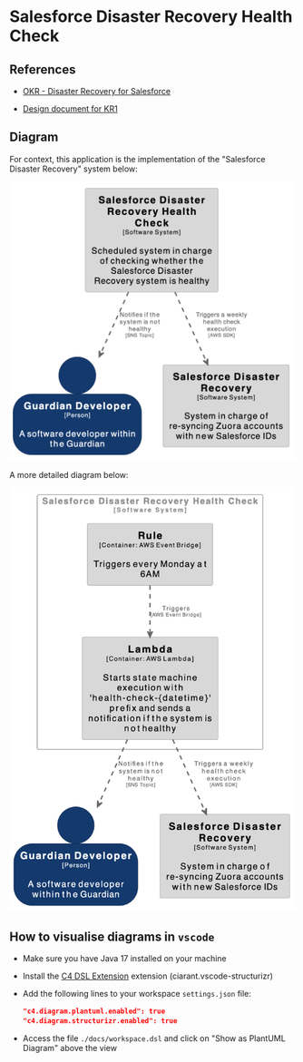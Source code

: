 # Salesforce Disaster Recovery Health Check

## References

- [OKR - Disaster Recovery for Salesforce](https://docs.google.com/document/d/1UFDM33Yhl0cgHcIDIfWIkq8V7ZiYNc32wy0SGdfmILo)

- [Design document for KR1](https://docs.google.com/document/d/1_KxFtfKU3-3-PSzaAYG90uONa05AVgoBmyBDyu5SC5c)

## Diagram

For context, this application is the implementation of the "Salesforce Disaster Recovery" system below:

![landscape diagram](./docs/c4-landscape-diagram.png 'Landscape Diagram')

A more detailed diagram below:

![landscape diagram](./docs/c4-container-diagram.png 'Container Diagram')

## How to visualise diagrams in `vscode`

- Make sure you have Java 17 installed on your machine

- Install the [C4 DSL Extension](https://marketplace.visualstudio.com/items?itemName=systemticks.c4-dsl-extension) extension (ciarant.vscode-structurizr)

- Add the following lines to your workspace `settings.json` file:

  ```json
  "c4.diagram.plantuml.enabled": true
  "c4.diagram.structurizr.enabled": true
  ```

- Access the file `./docs/workspace.dsl` and click on "Show as PlantUML Diagram" above the view
